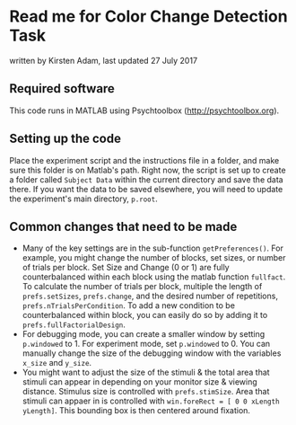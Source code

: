 # Read me for Color Change Detection Task
written by Kirsten Adam, last updated 27 July 2017
## Required software
This code runs in MATLAB using Psychtoolbox (<http://psychtoolbox.org>).

## Setting up the code
Place the experiment script and the instructions file in a folder, and make sure this folder is on Matlab's path. Right now, the script is set up to create a folder called `Subject Data` within the current directory and save the data there. If you want the data to be saved elsewhere, you will need to update the experiment's main directory, `p.root`. 
 
## Common changes that need to be made 
* Many of the key settings are in the sub-function `getPreferences()`. For example, you might change the number of blocks, set sizes, or number of trials per block. Set Size and Change (0 or 1) are fully counterbalanced within each block using the matlab function `fullfact`. To calculate the number of trials per block, multiple the length of `prefs.setSizes`, `prefs.change`, and the desired number of repetitions, `prefs.nTrialsPerCondition`. To add a new condition to be counterbalanced within block, you can easily do so by adding it to `prefs.fullFactorialDesign`. 
* For debugging mode, you can create a smaller window by setting `p.windowed` to 1. For experiment mode, set `p.windowed` to 0. You can manually change the size of the debugging window with the variables `x_size` and `y_size`. 
* You might want to adjust the size of the stimuli & the total area that stimuli can appear in depending on your monitor size & viewing distance. Stimulus size is controlled with `prefs.stimSize`. Area that stimuli can appaer in is controlled with `win.foreRect = [ 0 0 xLength yLength]`. This bounding box is then centered around fixation.
 